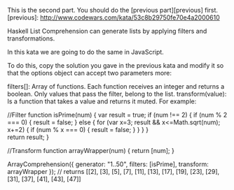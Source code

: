 This is the second part. You should do the [previous part][previous] first. [previous]: http://www.codewars.com/kata/53c8b29750fe70e4a2000610

Haskell List Comprehension can generate lists by applying filters and transformations.

In this kata we are going to do the same in JavaScript.

To do this, copy the solution you gave in the previous kata and modify it so that the options object can accept two parameters more:

filters[]: Array of functions. Each function receives an integer and returns a boolean. Only values that pass the filter, belong to the list.
transform(value): Is a function that takes a value and returns it muted.
For example:

//Filter
function isPrime(num) {
  var result = true;
  if (num !== 2) {
    if (num % 2 === 0) {
      result = false;
    } else {
      for (var x=3; result && x<=Math.sqrt(num); x+=2) {
        if (num % x === 0) {
          result = false;
        }
      }
    }
  }  
  return result;
}

//Transform
function arrayWrapper(num) {
  return [num];
}

ArrayComprehension({
  generator: "1..50",
  filters: [isPrime],
  transform: arrayWrapper
}); // returns [[2], [3], [5], [7], [11], [13], [17], [19], [23], [29], [31], [37], [41], [43], [47]]
